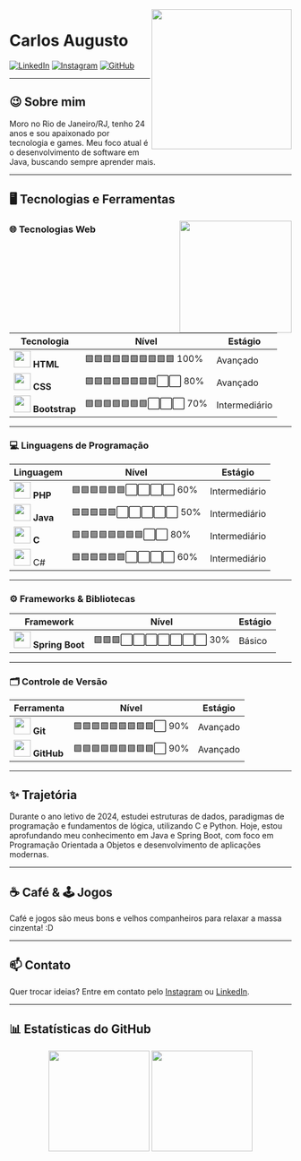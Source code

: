 <img align="right" width="250px" src="https://i.ibb.co/3pRy1X1/9fd8505e-ecf6-458c-82bc-021a5c967266.png">

# Carlos Augusto

[![LinkedIn](https://img.shields.io/badge/LinkedIn-blue?style=flat&logo=linkedin)](https://www.linkedin.com/in/carlos-augusto-da-silva-souza-43079b21a)
[![Instagram](https://img.shields.io/badge/Instagram-%23E4405F?style=flat&logo=instagram&logoColor=white)](https://www.instagram.com/carlos.a.s.souz4/)
[![GitHub](https://img.shields.io/badge/GitHub-%2312100E?style=flat&logo=github&logoColor=white)](https://github.com/C4rl0s-ia)

---

## 😉 Sobre mim

Moro no Rio de Janeiro/RJ, tenho 24 anos e sou apaixonado por tecnologia e games. Meu foco atual é o desenvolvimento de software em Java, buscando sempre aprender mais.

---

## 🖥 Tecnologias e Ferramentas

<img align="right" width="200px" src="https://i.ibb.co/4SvjddV/9e6c2e5d-60e9-4f34-ad5b-9cb9d34318dc.png">

### 🌐 Tecnologias Web

| Tecnologia | Nível | Estágio |
|---|---|---|
| <img src="https://cdn.jsdelivr.net/gh/devicons/devicon/icons/html5/html5-original-wordmark.svg" width="30px"/> **HTML** | 🟩🟩🟩🟩🟩🟩🟩🟩🟩🟩 100% | Avançado |
| <img src="https://cdn.jsdelivr.net/gh/devicons/devicon/icons/css3/css3-original-wordmark.svg" width="30px"/> **CSS** | 🟩🟩🟩🟩🟩🟩🟩🟩⬜⬜ 80% | Avançado |
| <img src="https://getbootstrap.com/docs/5.3/assets/brand/bootstrap-logo-shadow.png" width="30px"/> **Bootstrap** | 🟩🟩🟩🟩🟩🟩🟩⬜⬜⬜ 70% | Intermediário |

---

### 💻 Linguagens de Programação

| Linguagem | Nível | Estágio |
|---|---|---|
| <img src="https://www.php.net/images/logos/new-php-logo.svg" width="30px"/> **PHP** | 🟩🟩🟩🟩🟩🟩⬜⬜⬜⬜ 60% | Intermediário |
| <img src="https://camo.githubusercontent.com/0d4b500c99671bf83bcb747e4f25f3da28765f2bbb4cdd9733c09f9a46381aaa/68747470733a2f2f63646e2e6a7364656c6976722e6e65742f67682f64657669636f6e732f64657669636f6e2f69636f6e732f6a6176612f6a6176612d6f726967696e616c2e737667" width="30px"/> **Java** | 🟩🟩🟩🟩🟩⬜⬜⬜⬜⬜ 50% | Intermediário |
| <img src="https://img.icons8.com/?size=256&id=40670&format=png" width="30px"/> **C** | 🟩🟩🟩🟩🟩🟩🟩🟩⬜⬜ 80% | Intermediário |
| <img src="https://cdn.jsdelivr.net/gh/devicons/devicon/icons/csharp/csharp-original.svg" width="30px"/> C# | 🟩🟩🟩🟩🟩🟩⬜⬜⬜⬜ 60% | Intermediário |
---

### ⚙️ Frameworks & Bibliotecas

| Framework | Nível | Estágio |
|---|---|---|
| <img src="https://spring.io/img/projects/spring-boot.svg" width="30px"/> **Spring Boot** | 🟩🟩🟩⬜⬜⬜⬜⬜⬜⬜ 30% | Básico |

---

### 🗂 Controle de Versão

| Ferramenta | Nível | Estágio |
|---|---|---|
| <img src="https://cdn.jsdelivr.net/gh/devicons/devicon/icons/git/git-original.svg" width="30px"/> **Git** | 🟩🟩🟩🟩🟩🟩🟩🟩🟩⬜ 90% | Avançado |
| <img src="https://cdn.jsdelivr.net/gh/devicons/devicon/icons/github/github-original.svg" width="30px"/> **GitHub** | 🟩🟩🟩🟩🟩🟩🟩🟩🟩⬜ 90% | Avançado |

---

## ✨ Trajetória

Durante o ano letivo de 2024, estudei estruturas de dados, paradigmas de programação e fundamentos de lógica, utilizando C e Python. Hoje, estou aprofundando meu conhecimento em Java e Spring Boot, com foco em Programação Orientada a Objetos e desenvolvimento de aplicações modernas.

---

## ☕ Café & 🕹️ Jogos

Café e jogos são meus bons e velhos companheiros para relaxar a massa cinzenta! :D

---

## 📫 Contato

Quer trocar ideias? Entre em contato pelo [Instagram](https://www.instagram.com/carlos.a.s.souz4/) ou [LinkedIn](https://www.linkedin.com/in/carlos-augusto-da-silva-souza-43079b21a).

---

## 📊 Estatísticas do GitHub

<p align="center">
  <img height="180em" src="https://github-readme-stats-eight-theta.vercel.app/api?username=C4rl0s-ia&show_icons=true&theme=algolia&include_all_commits=true&count_private=true"/>
  <img height="180em" src="https://github-readme-stats-eight-theta.vercel.app/api/top-langs/?username=C4rl0s-ia&layout=compact&langs_count=8&theme=algolia"/>
</p>

